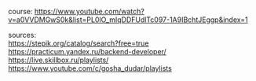 course: https://www.youtube.com/watch?v=a0VVDMGwS0k&list=PL0lO_mIqDDFUdlTc097-1A9IBchtJEggp&index=1 <br>

sources: <br>
https://stepik.org/catalog/search?free=true <br>
https://practicum.yandex.ru/backend-developer/ <br>
https://live.skillbox.ru/playlists/ <br>
https://www.youtube.com/c/gosha_dudar/playlists <br>
